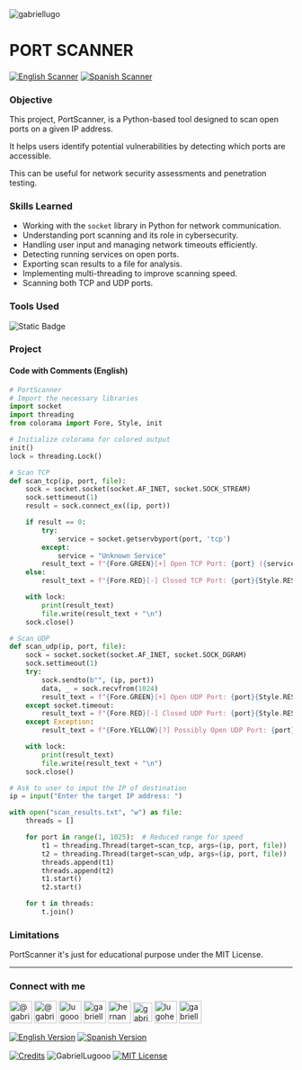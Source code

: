 <img align="center" src="https://media.licdn.com/dms/image/v2/D4D16AQGUNxQ7NSC05A/profile-displaybackgroundimage-shrink_350_1400/profile-displaybackgroundimage-shrink_350_1400/0/1738695150340?e=1744243200&v=beta&t=oXX-ixT9bR3dJcYCLv4KBs5wjKFoeP0524kFGHQMYmQ" alt="gabriellugo" />

# PORT SCANNER

<a href="https://github.com/GabrielLugooo/Ports-Scanner" target="_blank" rel="noreferrer noopener"> <img align="center" src="https://img.shields.io/badge/English%20Port%20Scanner-000000" alt="English Scanner" /></a>
<a href="https://github.com/GabrielLugooo/Ports-Scanner/blob/main/README%20Spanish.md" target="_blank" rel="noreferrer noopener"> <img align="center" src="https://img.shields.io/badge/Spanish%20Port%20Scanner-green" alt="Spanish Scanner" /></a>

### Objective

This project, PortScanner, is a Python-based tool designed to scan open ports on a given IP address.

It helps users identify potential vulnerabilities by detecting which ports are accessible.

This can be useful for network security assessments and penetration testing.

### Skills Learned

- Working with the `socket` library in Python for network communication.
- Understanding port scanning and its role in cybersecurity.
- Handling user input and managing network timeouts efficiently.
- Detecting running services on open ports.
- Exporting scan results to a file for analysis.
- Implementing multi-threading to improve scanning speed.
- Scanning both TCP and UDP ports.

### Tools Used

![Static Badge](https://img.shields.io/badge/Python-000000?logo=python&logoSize=auto)

### Project

#### Code with Comments (English)

```python
# PortScanner
# Import the necessary libraries
import socket
import threading
from colorama import Fore, Style, init

# Initialize colorama for colored output
init()
lock = threading.Lock()

# Scan TCP
def scan_tcp(ip, port, file):
    sock = socket.socket(socket.AF_INET, socket.SOCK_STREAM)
    sock.settimeout(1)
    result = sock.connect_ex((ip, port))

    if result == 0:
        try:
            service = socket.getservbyport(port, 'tcp')
        except:
            service = "Unknown Service"
        result_text = f"{Fore.GREEN}[+] Open TCP Port: {port} ({service}){Style.RESET_ALL}"
    else:
        result_text = f"{Fore.RED}[-] Closed TCP Port: {port}{Style.RESET_ALL}"

    with lock:
        print(result_text)
        file.write(result_text + "\n")
    sock.close()

# Scan UDP
def scan_udp(ip, port, file):
    sock = socket.socket(socket.AF_INET, socket.SOCK_DGRAM)
    sock.settimeout(1)
    try:
        sock.sendto(b"", (ip, port))
        data, _ = sock.recvfrom(1024)
        result_text = f"{Fore.GREEN}[+] Open UDP Port: {port}{Style.RESET_ALL}"
    except socket.timeout:
        result_text = f"{Fore.RED}[-] Closed UDP Port: {port}{Style.RESET_ALL}"
    except Exception:
        result_text = f"{Fore.YELLOW}[?] Possibly Open UDP Port: {port} (No response){Style.RESET_ALL}"

    with lock:
        print(result_text)
        file.write(result_text + "\n")
    sock.close()

# Ask to user to imput the IP of destination
ip = input("Enter the target IP address: ")

with open("scan_results.txt", "w") as file:
    threads = []

    for port in range(1, 1025):  # Reduced range for speed
        t1 = threading.Thread(target=scan_tcp, args=(ip, port, file))
        t2 = threading.Thread(target=scan_udp, args=(ip, port, file))
        threads.append(t1)
        threads.append(t2)
        t1.start()
        t2.start()

    for t in threads:
        t.join()
```

### Limitations

PortScanner it's just for educational purpose under the MIT License.

---

<h3 align="left">Connect with me</h3>

<p align="left">
<a href="https://www.youtube.com/@gabriellugooo" target="_blank" rel="noreferrer noopener"> <img align="center" src="https://img.icons8.com/?size=50&id=55200&format=png" alt="@gabriellugooo" height="40" width="40" /></a>
<a href="http://www.tiktok.com/@gabriellugooo" target="_blank" rel="noreferrer noopener"> <img align="center" src="https://img.icons8.com/?size=50&id=118638&format=png" alt="@gabriellugooo" height="40" width="40" /></a>
<a href="https://instagram.com/lugooogabriel" target="_blank" rel="noreferrer noopener"> <img align="center" src="https://img.icons8.com/?size=50&id=32309&format=png" alt="lugooogabriel" height="40" width="40" /></a>
<a href="https://twitter.com/gabriellugo__" target="_blank" rel="noreferrer noopener"> <img align="center" src="https://img.icons8.com/?size=50&id=phOKFKYpe00C&format=png" alt="gabriellugo__" height="40" width="40" /></a>
<a href="https://www.linkedin.com/in/hernando-gabriel-lugo" target="_blank" rel="noreferrer noopener"> <img align="center" src="https://img.icons8.com/?size=50&id=8808&format=png" alt="hernando-gabriel-lugo" height="40" width="40" /></a>
<a href="https://github.com/GabrielLugooo" target="_blank" rel="noreferrer noopener"> <img align="center" src="https://img.icons8.com/?size=80&id=AngkmzgE6d3E&format=png" alt="gabriellugooo" height="34" width="34" /></a>
<a href="mailto:lugohernandogabriel@gmail.com"> <img align="center" src="https://img.icons8.com/?size=50&id=38036&format=png" alt="lugohernandogabriel@gmail.com" height="40" width="40" /></a>
<a href="https://linktr.ee/gabriellugooo" target="_blank" rel="noreferrer noopener"> <img align="center" src="https://simpleicons.org/icons/linktree.svg" alt="gabriellugooo" height="40" width="40" /></a>
</p>

<p align="left">
<a href="https://github.com/GabrielLugooo/GabrielLugooo/blob/main/README.md" target="_blank" rel="noreferrer noopener"> <img align="center" src="https://img.shields.io/badge/English%20Version-000000" alt="English Version" /></a>
<a href="https://github.com/GabrielLugooo/GabrielLugooo/blob/main/Readme%20Spanish.md" target="_blank" rel="noreferrer noopener"> <img align="center" src="https://img.shields.io/badge/Spanish%20Version-Green" alt="Spanish Version" /></a>
</p>

<a href="https://linktr.ee/gabriellugooo" target="_blank" rel="noreferrer noopener"> <img align="center" src="https://img.shields.io/badge/Credits-Gabriel%20Lugo-green" alt="Credits" /></a>
<img align="center" src="https://komarev.com/ghpvc/?username=GabrielLugoo&label=Profile%20views&color=green&base=2000" alt="GabrielLugooo" />
<a href="" target="_blank" rel="noreferrer noopener"> <img align="center" src="https://img.shields.io/badge/License-MIT-green" alt="MIT License" /></a>
